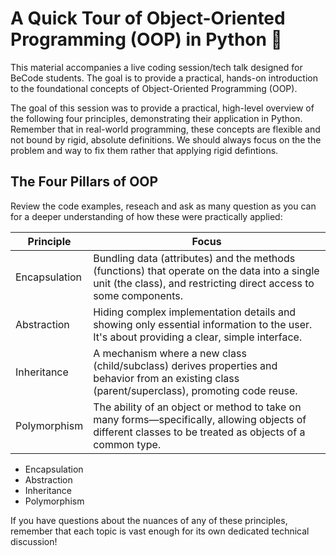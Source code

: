 # A Quick Tour of Object-Oriented Programming (OOP) in Python 🐍

This material accompanies a live coding session/tech talk designed for BeCode students. The goal is to provide a practical, hands-on introduction to the foundational concepts of Object-Oriented Programming (OOP).

The goal of this session was to provide a practical, high-level overview of the following four principles, demonstrating their application in Python. Remember that in real-world programming, these concepts are flexible and not bound by rigid, absolute definitions. We should always focus on the the problem and way to fix them rather that applying rigid defintions.

## The Four Pillars of OOP

Review the code examples, reseach and ask as many question as you can for a deeper understanding of how these were practically applied:

| Principle     | Focus                                                                                                                                                             |
| ------------- | ----------------------------------------------------------------------------------------------------------------------------------------------------------------- |
| Encapsulation | Bundling data (attributes) and the methods (functions) that operate on the data into a single unit (the class), and restricting direct access to some components. |
| Abstraction   | Hiding complex implementation details and showing only essential information to the user. It's about providing a clear, simple interface.                         |
| Inheritance   | A mechanism where a new class (child/subclass) derives properties and behavior from an existing class (parent/superclass), promoting code reuse.                  |
| Polymorphism  | The ability of an object or method to take on many forms—specifically, allowing objects of different classes to be treated as objects of a common type.           |

- Encapsulation
- Abstraction
- Inheritance
- Polymorphism

If you have questions about the nuances of any of these principles, remember that each topic is vast enough for its own dedicated technical discussion!
